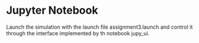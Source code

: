 # Jupyter Notebook

Launch the simulation with the launch file assignment3.launch and control it through the interface implemented by th notebook jupy_ui.
